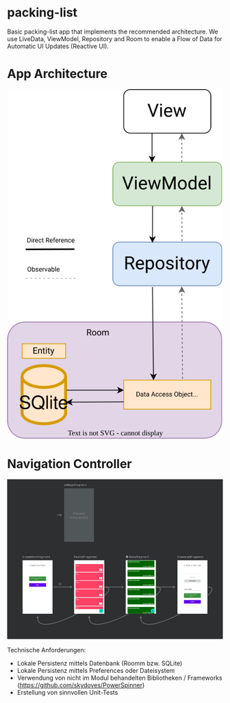 # packing-list
Basic packing-list app that implements the recommended architecture.
We use LiveData, ViewModel, Repository and Room to enable a Flow of Data for Automatic UI Updates (Reactive UI).

# App Architecture
![architecture.svg](architecture.svg)


# Navigation Controller
![nav_graph](nav_graph.png)


Technische Anforderungen:
 - Lokale Persistenz mittels Datenbank (Roomm bzw. SQLite)
 - Lokale Persistenz mittels Preferences oder Dateisystem
 - Verwendung von nicht im Modul behandelten Bibliotheken /
   Frameworks (https://github.com/skydoves/PowerSpinner)
 - Erstellung von sinnvollen Unit-Tests
